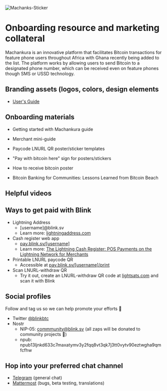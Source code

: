 ![Machanks-Sticker](https://github.com/MGTehuti/Machankura-8333.mobi/assets/138019359/1c481634-af9c-40b5-a35d-31c49db866ec)

# Onboarding resource and marketing collateral
Machankura is an innovative platform that facilitates Bitcoin transactions for feature phone users throughout Africa with Ghana recently being added to the list. The platform works by allowing users to send Bitcoin to a designated phone number, which can be received even on feature phones though SMS or USSD technology.

## Branding assets (logos, colors, design elements

- [User's Guide](https://drive.google.com/file/d/1BO7Jc9x6GnmiOv59H1iKbxCmge7Po-Bh/view) 

## Onboarding materials 
   - Getting started with Machankura guide
       
   - Merchant mini-guide 
 
   - Paycode LNURL QR poster/sticker templates
     
   - "Pay with bitcoin here" sign for posters/stickers
      
   - How to receive bitcoin poster
      
   - Bitcoin Banking for Communities: Lessons Learned from Bitcoin Beach 
     

## Helpful videos
  

## Ways to get paid with Blink
   - Lightning Address
       - [username]@blink.sv
       - Learn more: [lightningaddress.com](https://lightningaddress.com/)
   - Cash register web app 
       - [pay.blink.sv/[username]](https://pay.blink.sv/community)
       - Learn more: [The Lightning Cash Register: POS Payments on the Lightning Network for Merchants](https://galoy.io/lightning-cash-register-pos-payments-on-bitcoins-lightning-network/)
   - Printable LNURL paycode QR
       - Accessible at [pay.blink.sv/[username]/print](https://pay.blink.sv/community/print)
   - Scan LNURL-withdraw QR
       - Try it out, create an LNURL-withdraw QR code at [lightsats.com](https://lightsats.com/) and scan it with Blink

## Social profiles
Follow and tag us so we can help promote your efforts 🤙
   - Twitter [@blinkbtc](https://twitter.com/blinkbtc)
   - Nostr 
       - NIP-05: [commmunity@blink.sv](https://snort.social/community@blink.sv) (all zaps will be donated to community projects 🙏)
       - npub: npub13ljnkd633c7maxatymv3y2fqq8vt3qk7j3tt0vytv90eztwgha9qmfcfhw

## Hop into your preferred chat channel 
   - [Telegram](https://t.me/blinkbtc) (general chat)
   - [Mattermost](https://chat.galoy.io) (bugs, beta testing, translations)
